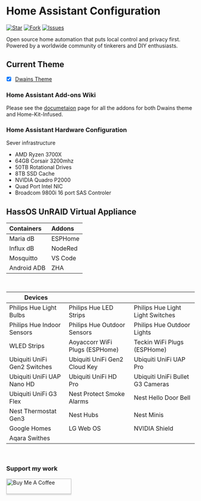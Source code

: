 # Home Assistant Configuration

[![Star](https://img.shields.io/github/stars/noodlemctwoodle/homeassistant?style=plastic)](https://github.com/noodlemctwoodle/homeassistant/stargazers) 
[![Fork](https://img.shields.io/github/forks/noodlemctwoodle/homeassistant?style=plastic)](https://github.com/noodlemctwoodle/homeassistant/network/members)
[![Issues](https://img.shields.io/github/issues/noodlemctwoodle/homeassistant?style=plastic)](https://github.com/noodlemctwoodle/homeassistant/issues)

Open source home automation that puts local control and privacy first. Powered by a worldwide community of tinkerers and DIY enthusiasts.

## Current Theme
- [x] [Dwains Theme](https://github.com/dwainscheeren/lovelace-dwains-theme)


### Home Assistant Add-ons Wiki

Please see the [documetaion](https://noodlemctwoodle.github.io/homeassistant/) page for all the addons for both Dwains theme and Home-Kit-Infused.

### Home Assistant Hardware Configuration

Sever infrastructure 

- AMD Ryzen 3700X
- 64GB Corsair 3200mhz
- 50TB Rotational Drives
- 8TB SSD Cache
- NVIDIA Quadro P2000
- Quad Port Intel NIC
- Broadcom 9800i 16 port SAS Controler

##  HassOS UnRAID Virtual Appliance 
| Containers | Addons |
|:---|:---|
| Maria dB | ESPHome |
| Influx dB | NodeRed |
| Mosquitto | VS Code |
| Android ADB | ZHA |

<br/>

| Devices | | | 
|---|---|---|
| Philips Hue Light Bulbs | Philips Hue LED Strips | Philips Hue Light Light Switches |
| Philips Hue Indoor Sensors | Philips Hue Outdoor Sensors | Philips Hue Outdoor Lights |
| WLED Strips | Aoyaccorr WiFi Plugs (ESPHome) | Teckin WiFi Plugs (ESPHome) | 
| Ubiquiti UniFi Gen2 Switches | Ubiquiti UniFi Gen2 Cloud Key | Ubiquiti UniFi UAP Pro |
| Ubiquiti UniFi UAP Nano HD | Ubiquiti UniFi HD Pro | Ubiquiti UniFi Bullet G3 Cameras
| Ubiquiti UniFi G3 Flex | Nest Protect Smoke Alarms | Nest Hello Door Bell | 
| Nest Thermostat Gen3 | Nest Hubs | Nest Minis
| Google Homes | LG Web OS | NVIDIA Shield |
| Aqara Swithes | |


<br/>


### Support my work

<a href="https://www.buymeacoffee.com/noodlemctwoodle" target="_blank"><img src="https://www.buymeacoffee.com/assets/img/custom_images/orange_img.png" alt="Buy Me A Coffee" style="height: 41px !important;width: 174px !important;box-shadow: 0px 3px 2px 0px rgba(190, 190, 190, 0.5) !important;-webkit-box-shadow: 0px 3px 2px 0px rgba(190, 190, 190, 0.5) !important;" ></a>
